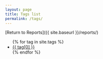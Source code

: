 ```yaml
---
layout: page
title: Tags list
permalink: /tags/
---
```


[Return to Reports]({{ site.baseurl }}/reports/)

<ul>
{% for tag in site.tags %}
  <li><a href="{{ site.baseurl }}/reports/tag/{{ tag[0] | downcase }}/">{{ tag[0] }}</a></li>
{% endfor %}
</ul>

<!-- <ul>
{% for tag in site.tags | sort %}
  <li><a href="{{ site.baseurl }}/reports/{{ tag[0] }}/">{{ tag[0] }}</a></li>
{% endfor %}
</ul> -->



<!-- {% for tag in site.tags %}

[{{ tag[0] }}]({{ site.baseurl }}/reports/tag/{{ tag[0] }}/)

{% endfor %} -->

<!-- {{ site.tags }} -->